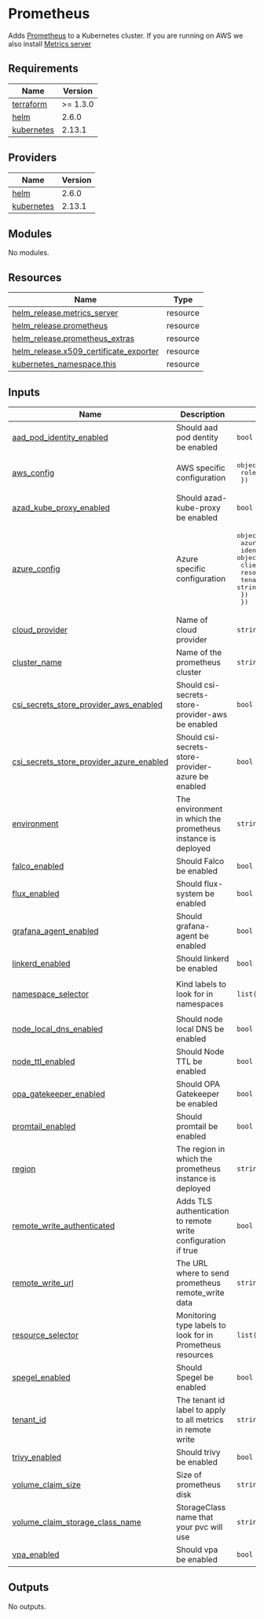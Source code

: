 # Prometheus

Adds [Prometheus](https://github.com/prometheus-community/helm-charts/tree/main/charts/kube-prometheus-stack) to a Kubernetes cluster.
If you are running on AWS we also install [Metrics server](https://aws.amazon.com/premiumsupport/knowledge-center/eks-metrics-server/)

## Requirements

| Name | Version |
|------|---------|
| <a name="requirement_terraform"></a> [terraform](#requirement\_terraform) | >= 1.3.0 |
| <a name="requirement_helm"></a> [helm](#requirement\_helm) | 2.6.0 |
| <a name="requirement_kubernetes"></a> [kubernetes](#requirement\_kubernetes) | 2.13.1 |

## Providers

| Name | Version |
|------|---------|
| <a name="provider_helm"></a> [helm](#provider\_helm) | 2.6.0 |
| <a name="provider_kubernetes"></a> [kubernetes](#provider\_kubernetes) | 2.13.1 |

## Modules

No modules.

## Resources

| Name | Type |
|------|------|
| [helm_release.metrics_server](https://registry.terraform.io/providers/hashicorp/helm/2.6.0/docs/resources/release) | resource |
| [helm_release.prometheus](https://registry.terraform.io/providers/hashicorp/helm/2.6.0/docs/resources/release) | resource |
| [helm_release.prometheus_extras](https://registry.terraform.io/providers/hashicorp/helm/2.6.0/docs/resources/release) | resource |
| [helm_release.x509_certificate_exporter](https://registry.terraform.io/providers/hashicorp/helm/2.6.0/docs/resources/release) | resource |
| [kubernetes_namespace.this](https://registry.terraform.io/providers/hashicorp/kubernetes/2.13.1/docs/resources/namespace) | resource |

## Inputs

| Name | Description | Type | Default | Required |
|------|-------------|------|---------|:--------:|
| <a name="input_aad_pod_identity_enabled"></a> [aad\_pod\_identity\_enabled](#input\_aad\_pod\_identity\_enabled) | Should aad pod dentity be enabled | `bool` | `false` | no |
| <a name="input_aws_config"></a> [aws\_config](#input\_aws\_config) | AWS specific configuration | <pre>object({<br>    role_arn = string<br>  })</pre> | <pre>{<br>  "role_arn": ""<br>}</pre> | no |
| <a name="input_azad_kube_proxy_enabled"></a> [azad\_kube\_proxy\_enabled](#input\_azad\_kube\_proxy\_enabled) | Should azad-kube-proxy be enabled | `bool` | `false` | no |
| <a name="input_azure_config"></a> [azure\_config](#input\_azure\_config) | Azure specific configuration | <pre>object({<br>    azure_key_vault_name = string<br>    identity = object({<br>      client_id   = string<br>      resource_id = string<br>      tenant_id   = string<br>    })<br>  })</pre> | <pre>{<br>  "azure_key_vault_name": "",<br>  "identity": {<br>    "client_id": "",<br>    "resource_id": "",<br>    "tenant_id": ""<br>  }<br>}</pre> | no |
| <a name="input_cloud_provider"></a> [cloud\_provider](#input\_cloud\_provider) | Name of cloud provider | `string` | n/a | yes |
| <a name="input_cluster_name"></a> [cluster\_name](#input\_cluster\_name) | Name of the prometheus cluster | `string` | n/a | yes |
| <a name="input_csi_secrets_store_provider_aws_enabled"></a> [csi\_secrets\_store\_provider\_aws\_enabled](#input\_csi\_secrets\_store\_provider\_aws\_enabled) | Should csi-secrets-store-provider-aws be enabled | `bool` | `false` | no |
| <a name="input_csi_secrets_store_provider_azure_enabled"></a> [csi\_secrets\_store\_provider\_azure\_enabled](#input\_csi\_secrets\_store\_provider\_azure\_enabled) | Should csi-secrets-store-provider-azure be enabled | `bool` | `false` | no |
| <a name="input_environment"></a> [environment](#input\_environment) | The environment in which the prometheus instance is deployed | `string` | n/a | yes |
| <a name="input_falco_enabled"></a> [falco\_enabled](#input\_falco\_enabled) | Should Falco be enabled | `bool` | `false` | no |
| <a name="input_flux_enabled"></a> [flux\_enabled](#input\_flux\_enabled) | Should flux-system be enabled | `bool` | `false` | no |
| <a name="input_grafana_agent_enabled"></a> [grafana\_agent\_enabled](#input\_grafana\_agent\_enabled) | Should grafana-agent be enabled | `bool` | `false` | no |
| <a name="input_linkerd_enabled"></a> [linkerd\_enabled](#input\_linkerd\_enabled) | Should linkerd be enabled | `bool` | `false` | no |
| <a name="input_namespace_selector"></a> [namespace\_selector](#input\_namespace\_selector) | Kind labels to look for in namespaces | `list(string)` | <pre>[<br>  "platform"<br>]</pre> | no |
| <a name="input_node_local_dns_enabled"></a> [node\_local\_dns\_enabled](#input\_node\_local\_dns\_enabled) | Should node local DNS be enabled | `bool` | `false` | no |
| <a name="input_node_ttl_enabled"></a> [node\_ttl\_enabled](#input\_node\_ttl\_enabled) | Should Node TTL be enabled | `bool` | `false` | no |
| <a name="input_opa_gatekeeper_enabled"></a> [opa\_gatekeeper\_enabled](#input\_opa\_gatekeeper\_enabled) | Should OPA Gatekeeper be enabled | `bool` | `false` | no |
| <a name="input_promtail_enabled"></a> [promtail\_enabled](#input\_promtail\_enabled) | Should promtail be enabled | `bool` | `false` | no |
| <a name="input_region"></a> [region](#input\_region) | The region in which the prometheus instance is deployed | `string` | n/a | yes |
| <a name="input_remote_write_authenticated"></a> [remote\_write\_authenticated](#input\_remote\_write\_authenticated) | Adds TLS authentication to remote write configuration if true | `bool` | `true` | no |
| <a name="input_remote_write_url"></a> [remote\_write\_url](#input\_remote\_write\_url) | The URL where to send prometheus remote\_write data | `string` | n/a | yes |
| <a name="input_resource_selector"></a> [resource\_selector](#input\_resource\_selector) | Monitoring type labels to look for in Prometheus resources | `list(string)` | <pre>[<br>  "platform"<br>]</pre> | no |
| <a name="input_spegel_enabled"></a> [spegel\_enabled](#input\_spegel\_enabled) | Should Spegel be enabled | `bool` | `false` | no |
| <a name="input_tenant_id"></a> [tenant\_id](#input\_tenant\_id) | The tenant id label to apply to all metrics in remote write | `string` | `""` | no |
| <a name="input_trivy_enabled"></a> [trivy\_enabled](#input\_trivy\_enabled) | Should trivy be enabled | `bool` | `false` | no |
| <a name="input_volume_claim_size"></a> [volume\_claim\_size](#input\_volume\_claim\_size) | Size of prometheus disk | `string` | `"10Gi"` | no |
| <a name="input_volume_claim_storage_class_name"></a> [volume\_claim\_storage\_class\_name](#input\_volume\_claim\_storage\_class\_name) | StorageClass name that your pvc will use | `string` | `"default"` | no |
| <a name="input_vpa_enabled"></a> [vpa\_enabled](#input\_vpa\_enabled) | Should vpa be enabled | `bool` | `false` | no |

## Outputs

No outputs.
